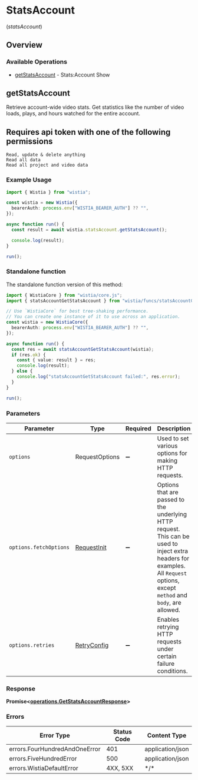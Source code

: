 # StatsAccount
(*statsAccount*)

## Overview

### Available Operations

* [getStatsAccount](#getstatsaccount) - Stats:Account Show

## getStatsAccount

Retrieve account-wide video stats. Get statistics like the number of video loads, plays, and hours watched for the entire account.

## Requires api token with one of the following permissions
```
Read, update & delete anything
Read all data
Read all project and video data
```


### Example Usage

<!-- UsageSnippet language="typescript" operationID="get_/stats/account" method="get" path="/stats/account" -->
```typescript
import { Wistia } from "wistia";

const wistia = new Wistia({
  bearerAuth: process.env["WISTIA_BEARER_AUTH"] ?? "",
});

async function run() {
  const result = await wistia.statsAccount.getStatsAccount();

  console.log(result);
}

run();
```

### Standalone function

The standalone function version of this method:

```typescript
import { WistiaCore } from "wistia/core.js";
import { statsAccountGetStatsAccount } from "wistia/funcs/statsAccountGetStatsAccount.js";

// Use `WistiaCore` for best tree-shaking performance.
// You can create one instance of it to use across an application.
const wistia = new WistiaCore({
  bearerAuth: process.env["WISTIA_BEARER_AUTH"] ?? "",
});

async function run() {
  const res = await statsAccountGetStatsAccount(wistia);
  if (res.ok) {
    const { value: result } = res;
    console.log(result);
  } else {
    console.log("statsAccountGetStatsAccount failed:", res.error);
  }
}

run();
```

### Parameters

| Parameter                                                                                                                                                                      | Type                                                                                                                                                                           | Required                                                                                                                                                                       | Description                                                                                                                                                                    |
| ------------------------------------------------------------------------------------------------------------------------------------------------------------------------------ | ------------------------------------------------------------------------------------------------------------------------------------------------------------------------------ | ------------------------------------------------------------------------------------------------------------------------------------------------------------------------------ | ------------------------------------------------------------------------------------------------------------------------------------------------------------------------------ |
| `options`                                                                                                                                                                      | RequestOptions                                                                                                                                                                 | :heavy_minus_sign:                                                                                                                                                             | Used to set various options for making HTTP requests.                                                                                                                          |
| `options.fetchOptions`                                                                                                                                                         | [RequestInit](https://developer.mozilla.org/en-US/docs/Web/API/Request/Request#options)                                                                                        | :heavy_minus_sign:                                                                                                                                                             | Options that are passed to the underlying HTTP request. This can be used to inject extra headers for examples. All `Request` options, except `method` and `body`, are allowed. |
| `options.retries`                                                                                                                                                              | [RetryConfig](../../lib/utils/retryconfig.md)                                                                                                                                  | :heavy_minus_sign:                                                                                                                                                             | Enables retrying HTTP requests under certain failure conditions.                                                                                                               |

### Response

**Promise\<[operations.GetStatsAccountResponse](../../models/operations/getstatsaccountresponse.md)\>**

### Errors

| Error Type                    | Status Code                   | Content Type                  |
| ----------------------------- | ----------------------------- | ----------------------------- |
| errors.FourHundredAndOneError | 401                           | application/json              |
| errors.FiveHundredError       | 500                           | application/json              |
| errors.WistiaDefaultError     | 4XX, 5XX                      | \*/\*                         |